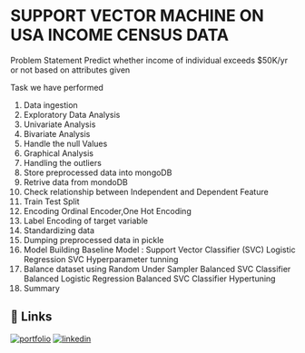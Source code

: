 
# SUPPORT VECTOR MACHINE ON USA INCOME CENSUS DATA

Problem Statement
Predict whether income of individual exceeds $50K/yr or not based on attributes given



Task we have performed
1. Data ingestion
2. Exploratory Data Analysis
3. Univariate Analysis
4. Bivariate Analysis
5. Handle the null Values
6. Graphical Analysis
7. Handling the outliers
8. Store preprocessed data into mongoDB
9. Retrive data from mondoDB
10. Check relationship between Independent and Dependent Feature
11. Train Test Split
12. Encoding Ordinal Encoder,One Hot Encoding
13. Label Encoding of target variable
14. Standardizing data
15. Dumping preprocessed data in pickle
16. Model Building
    Baseline Model : Support Vector Classifier (SVC) Logistic Regression
    SVC Hyperparameter tunning
17.  Balance dataset using Random Under Sampler Balanced SVC Classifier
     Balanced Logistic Regression Balanced SVC Classifier Hypertuning
18.  Summary


## 🔗 Links
[![portfolio](https://img.shields.io/badge/my_portfolio-000?style=for-the-badge&logo=ko-fi&logoColor=white)](https://www.linkedin.com/in/adarsh-i-m-a31374222)
[![linkedin](https://img.shields.io/badge/linkedin-0A66C2?style=for-the-badge&logo=linkedin&logoColor=white)](https://www.linkedin.com/in/adarsh-i-m-a31374222)


